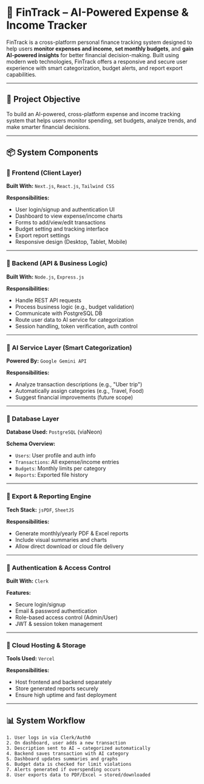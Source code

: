 # 💸 FinTrack – AI-Powered Expense & Income Tracker

FinTrack is a cross-platform personal finance tracking system designed to help users **monitor expenses and income**, **set monthly budgets**, and **gain AI-powered insights** for better financial decision-making. Built using modern web technologies, FinTrack offers a responsive and secure user experience with smart categorization, budget alerts, and report export capabilities.

---

## 🎯 Project Objective

To build an AI-powered, cross-platform expense and income tracking system that helps users monitor spending, set budgets, analyze trends, and make smarter financial decisions.

---

## 📦 System Components

### 🔹 Frontend (Client Layer)
**Built With:** `Next.js`, `React.js`, `Tailwind CSS`

**Responsibilities:**
- User login/signup and authentication UI
- Dashboard to view expense/income charts
- Forms to add/view/edit transactions
- Budget setting and tracking interface
- Export report settings
- Responsive design (Desktop, Tablet, Mobile)

---

### 🔹 Backend (API & Business Logic)
**Built With:** `Node.js`, `Express.js`

**Responsibilities:**
- Handle REST API requests
- Process business logic (e.g., budget validation)
- Communicate with PostgreSQL DB
- Route user data to AI service for categorization
- Session handling, token verification, auth control

---

### 🔹 AI Service Layer (Smart Categorization)
**Powered By:** `Google Gemini API` 

**Responsibilities:**
- Analyze transaction descriptions (e.g., "Uber trip")
- Automatically assign categories (e.g., Travel, Food)
- Suggest financial improvements (future scope)

---

### 🔹 Database Layer
**Database Used:** `PostgreSQL` (viaNeon)

**Schema Overview:**
- `Users`: User profile and auth info
- `Transactions`: All expense/income entries
- `Budgets`: Monthly limits per category
- `Reports`: Exported file history

---

### 🔹 Export & Reporting Engine
**Tech Stack:** `jsPDF`, `SheetJS`

**Responsibilities:**
- Generate monthly/yearly PDF & Excel reports
- Include visual summaries and charts
- Allow direct download or cloud file delivery

---

### 🔹 Authentication & Access Control
**Built With:** `Clerk`

**Features:**
- Secure login/signup
- Email & password authentication
- Role-based access control (Admin/User)
- JWT & session token management

---

### 🔹 Cloud Hosting & Storage
**Tools Used:** `Vercel`

**Responsibilities:**
- Host frontend and backend separately
- Store generated reports securely
- Ensure high uptime and fast deployment

---

## 📊 System Workflow

```plaintext
1. User logs in via Clerk/Auth0
2. On dashboard, user adds a new transaction
3. Description sent to AI → categorized automatically
4. Backend saves transaction with AI category
5. Dashboard updates summaries and graphs
6. Budget data is checked for limit violations
7. Alerts generated if overspending occurs
8. User exports data to PDF/Excel → stored/downloaded
